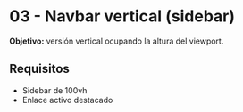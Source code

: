 # 03 - Navbar vertical (sidebar)

**Objetivo:** versión vertical ocupando la altura del viewport.

## Requisitos
- Sidebar de 100vh
- Enlace activo destacado



